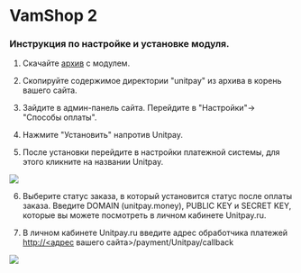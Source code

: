 # VamShop 2

### Инструкция по настройке и установке модуля. <a id="instrukciya-po-nastroike-i-ustanovke-modulya"></a>

1. Скачайте [архив](https://github.com/unitpay/vamshop-module) с модулем.

2. Скопируйте содержимое директории "unitpay" из архива в корень вашего сайта.

3. Зайдите в админ-панель сайта. Перейдите в "Настройки"-&gt; "Способы оплаты".

4. Нажмите "Установить" напротив Unitpay.

5. После установки перейдите в настройки платежной системы, для этого кликните на названии Unitpay.  
  
![](https://d33v4339jhl8k0.cloudfront.net/docs/assets/551a91dbe4b0221aadf24410/images/5878dd6890336009736c65ee/file-LjPUS1IVso.png)

6. Выберите статус заказа, в который установится статус после оплаты заказа. Введите DOMAIN \(unitpay.money\), PUBLIC KEY и SECRET KEY, которые вы можете посмотреть в личном кабинете Unitpay.ru.

7. В личном кабинете Unitpay.ru введите адрес обработчика платежей [http://](http://diafan.app/payment/get/unitpay)​[&lt;адрес](http://xn--/%3C-8cdug0fj/) вашего сайта&gt;/payment/Unitpay/callback  
  
![](https://d33v4339jhl8k0.cloudfront.net/docs/assets/551a91dbe4b0221aadf24410/images/5878dfd390336009736c6611/file-c5YN9i11tC.png)

